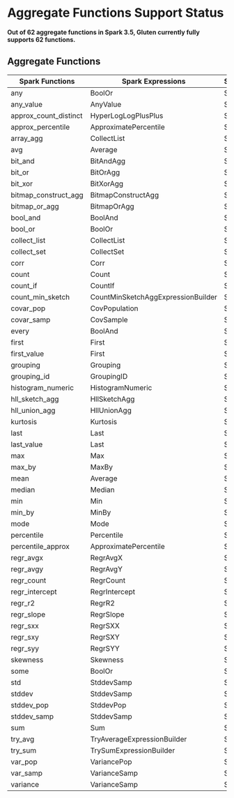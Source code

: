 # Aggregate Functions Support Status

**Out of 62 aggregate functions in Spark 3.5, Gluten currently fully supports 62 functions.**

## Aggregate Functions

| Spark Functions       | Spark Expressions                  | Status   | Restrictions   |
|-----------------------|------------------------------------|----------|----------------|
| any                   | BoolOr                             | S        |                |
| any_value             | AnyValue                           | S        |                |
| approx_count_distinct | HyperLogLogPlusPlus                | S        |                |
| approx_percentile     | ApproximatePercentile              | S        |                |
| array_agg             | CollectList                        | S        |                |
| avg                   | Average                            | S        |                |
| bit_and               | BitAndAgg                          | S        |                |
| bit_or                | BitOrAgg                           | S        |                |
| bit_xor               | BitXorAgg                          | S        |                |
| bitmap_construct_agg  | BitmapConstructAgg                 | S        |                |
| bitmap_or_agg         | BitmapOrAgg                        | S        |                |
| bool_and              | BoolAnd                            | S        |                |
| bool_or               | BoolOr                             | S        |                |
| collect_list          | CollectList                        | S        |                |
| collect_set           | CollectSet                         | S        |                |
| corr                  | Corr                               | S        |                |
| count                 | Count                              | S        |                |
| count_if              | CountIf                            | S        |                |
| count_min_sketch      | CountMinSketchAggExpressionBuilder | S        |                |
| covar_pop             | CovPopulation                      | S        |                |
| covar_samp            | CovSample                          | S        |                |
| every                 | BoolAnd                            | S        |                |
| first                 | First                              | S        |                |
| first_value           | First                              | S        |                |
| grouping              | Grouping                           | S        |                |
| grouping_id           | GroupingID                         | S        |                |
| histogram_numeric     | HistogramNumeric                   | S        |                |
| hll_sketch_agg        | HllSketchAgg                       | S        |                |
| hll_union_agg         | HllUnionAgg                        | S        |                |
| kurtosis              | Kurtosis                           | S        |                |
| last                  | Last                               | S        |                |
| last_value            | Last                               | S        |                |
| max                   | Max                                | S        |                |
| max_by                | MaxBy                              | S        |                |
| mean                  | Average                            | S        |                |
| median                | Median                             | S        |                |
| min                   | Min                                | S        |                |
| min_by                | MinBy                              | S        |                |
| mode                  | Mode                               | S        |                |
| percentile            | Percentile                         | S        |                |
| percentile_approx     | ApproximatePercentile              | S        |                |
| regr_avgx             | RegrAvgX                           | S        |                |
| regr_avgy             | RegrAvgY                           | S        |                |
| regr_count            | RegrCount                          | S        |                |
| regr_intercept        | RegrIntercept                      | S        |                |
| regr_r2               | RegrR2                             | S        |                |
| regr_slope            | RegrSlope                          | S        |                |
| regr_sxx              | RegrSXX                            | S        |                |
| regr_sxy              | RegrSXY                            | S        |                |
| regr_syy              | RegrSYY                            | S        |                |
| skewness              | Skewness                           | S        |                |
| some                  | BoolOr                             | S        |                |
| std                   | StddevSamp                         | S        |                |
| stddev                | StddevSamp                         | S        |                |
| stddev_pop            | StddevPop                          | S        |                |
| stddev_samp           | StddevSamp                         | S        |                |
| sum                   | Sum                                | S        |                |
| try_avg               | TryAverageExpressionBuilder        | S        |                |
| try_sum               | TrySumExpressionBuilder            | S        |                |
| var_pop               | VariancePop                        | S        |                |
| var_samp              | VarianceSamp                       | S        |                |
| variance              | VarianceSamp                       | S        |                |

